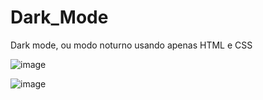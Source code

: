 # Dark_Mode
Dark mode, ou modo noturno usando apenas HTML e CSS

![image](https://user-images.githubusercontent.com/107079647/196012159-18cfa0a7-a411-4009-9bce-4ba6059d34f0.png)

![image](https://user-images.githubusercontent.com/107079647/196012164-e21b1502-07cf-4150-a555-c408caee3208.png)
